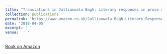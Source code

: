 ```yaml
---
title: "Translations in Jallianwala Bagh: Literary responses in prose and poetry (2018)"
collection: publications
permalink: 'https://www.amazon.co.uk/Jallianwala-Bagh-Literary-Responses-Poetry/dp/9386906929'
date: '2018-04-05'
excerpt: ' ' 
venue:  ' '
---
```

[Book on Amazon](https://www.amazon.co.uk/Jallianwala-Bagh-Literary-Responses-Poetry/dp/9386906929)
